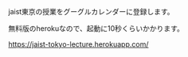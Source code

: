 jaist東京の授業をグーグルカレンダーに登録します。

無料版のherokuなので、起動に10秒くらいかかります。

https://jaist-tokyo-lecture.herokuapp.com/
